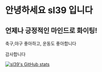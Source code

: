 # 안녕하세요 sl39 입니다

## 언제나 긍정적인 마인드로 화이팅!

축구,야구 좋아하고, 운동도 좋아합니다

감사합니다





[![sl39's GitHub stats](https://github-readme-stats.vercel.app/api?username=sl39)](https://github.com/sl39/github-readme-stats)
